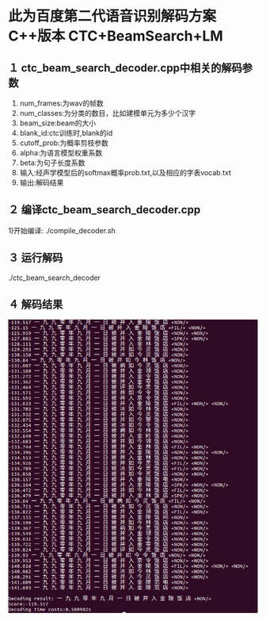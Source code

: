 此为百度第二代语音识别解码方案C++版本 CTC+BeamSearch+LM
===============================================

１ ctc_beam_search_decoder.cpp中相关的解码参数<br>
-------------
  1)  num_frames:为wav的帧数<br>
  2) num_classes:为分类的数目，比如建模单元为多少个汉字<br>
  3) beam_size:beam的大小<br>
  4) blank_id:ctc训练时,blank的id<br>
  5) cutoff_prob:为概率剪枝参数<br>
  6) alpha:为语言模型权重系数<br>
  7) beta:为句子长度系数<br>
  8) 输入:经声学模型后的softmax概率prob.txt,以及相应的字表vocab.txt<br>
  9) 输出:解码结果<br>

２ 编译ctc_beam_search_decoder.cpp<br>
---------------------------------
  1)开始编译: ./compile_decoder.sh<br>

３ 运行解码<br>
----------
./ctc_beam_search_decoder

４ 解码结果
--------- 
![decode_result](https://github.com/Sundy1219/ctc_beam_search_lm/raw/master/result.png)
